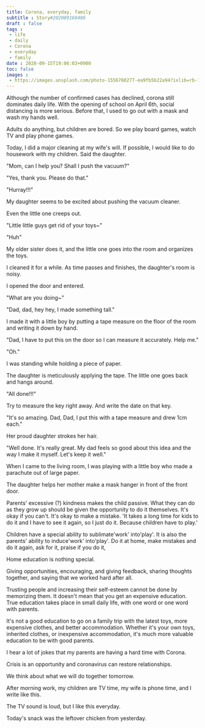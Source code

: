 ```yaml
---
title: Corona, everyday, family
subtitle : Story#202009160406
draft : false
tags :
 - life
 - daily
 - Corona
 - everyday
 - family
date : 2020-09-15T19:06:03+0900
toc: false
images : 
 - https://images.unsplash.com/photo-1556760277-ea9fb5b22a94?ixlib=rb-1.2.1&q=80&fm=jpg&crop=entropy&cs=tinysrgb&w=1080&fit=max&ixid=eyJhcHBfaWQiOjE1NTU0OX0
---
```


Although the number of confirmed cases has declined, corona still dominates daily life. With the opening of school on April 6th, social distancing is more serious. Before that, I used to go out with a mask and wash my hands well.  

Adults do anything, but children are bored. So we play board games, watch TV and play phone games.  

Today, I did a major cleaning at my wife's will. If possible, I would like to do housework with my children. Said the daughter.  

"Mom, can I help you? Shall I push the vacuum?"  

"Yes, thank you. Please do that."  

"Hurray!!!"  

My daughter seems to be excited about pushing the vacuum cleaner.  

Even the little one creeps out.  

"Little little guys get rid of your toys~"  

"Huh"  

My older sister does it, and the little one goes into the room and organizes the toys.  

I cleaned it for a while. As time passes and finishes, the daughter's room is noisy.  

I opened the door and entered.  

"What are you doing~"  

"Dad, dad, hey hey, I made something tall."  

I made it with a little boy by putting a tape measure on the floor of the room and writing it down by hand.  

"Dad, I have to put this on the door so I can measure it accurately. Help me."  

"Oh."  

I was standing while holding a piece of paper.  

The daughter is meticulously applying the tape. The little one goes back and hangs around.  

"All done!!!"  

Try to measure the key right away. And write the date on that key.  

"It's so amazing. Dad, Dad, I put this with a tape measure and drew 1cm each."  

Her proud daughter strokes her hair.  

"Well done. It's really great. My dad feels so good about this idea and the way I make it myself. Let's keep it well."  

When I came to the living room, I was playing with a little boy who made a parachute out of large paper.  

The daughter helps her mother make a mask hanger in front of the front door.  

Parents' excessive (?) kindness makes the child passive. What they can do as they grow up should be given the opportunity to do it themselves. It's okay if you can't. It's okay to make a mistake. 'It takes a long time for kids to do it and I have to see it again, so I just do it. Because children have to play.'  

Children have a special ability to sublimate'work' into'play'. It is also the parents' ability to induce'work' into'play'. Do it at home, make mistakes and do it again, ask for it, praise if you do it,  

Home education is nothing special.  

Giving opportunities, encouraging, and giving feedback, sharing thoughts together, and saying that we worked hard after all.  

Trusting people and increasing their self-esteem cannot be done by memorizing them. It doesn't mean that you get an expensive education. True education takes place in small daily life, with one word or one word with parents.  

It's not a good education to go on a family trip with the latest toys, more expensive clothes, and better accommodation. Whether it's your own toys, inherited clothes, or inexpensive accommodation, it's much more valuable education to be with good parents.  

I hear a lot of jokes that my parents are having a hard time with Corona.  

Crisis is an opportunity and coronavirus can restore relationships.  

We think about what we will do together tomorrow.  

After morning work, my children are TV time, my wife is phone time, and I write like this.  

The TV sound is loud, but I like this everyday.  

Today's snack was the leftover chicken from yesterday.  

